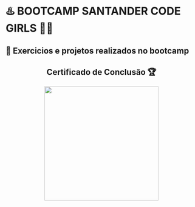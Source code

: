 # ♨️ BOOTCAMP SANTANDER CODE GIRLS 👧🏻
## 📌 Exercicios e projetos realizados no bootcamp

<div align="center">

## Certificado de Conclusão 🏆

<img height="300em" src="https://hermes.digitalinnovation.one/certificates/cover/AF14A84A.jpg"/>
<div/>

